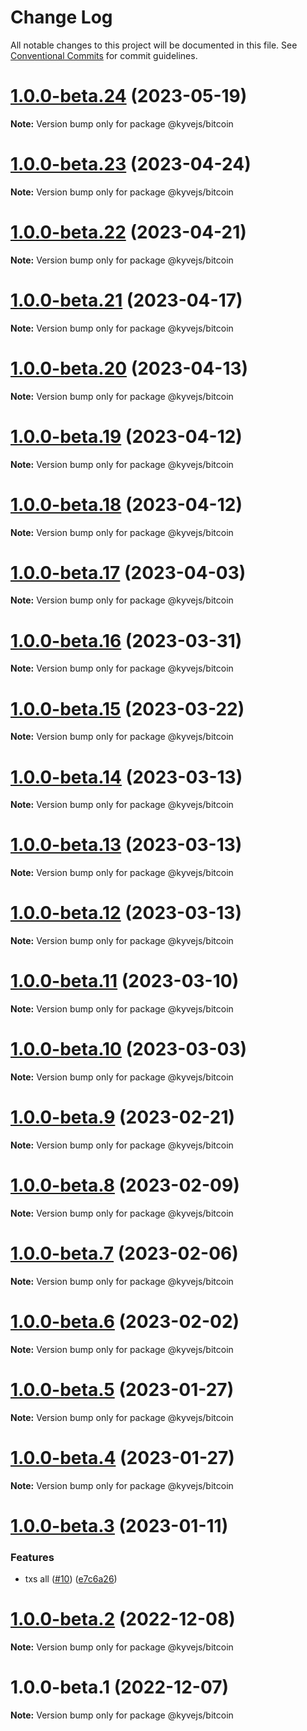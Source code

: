 # Change Log

All notable changes to this project will be documented in this file.
See [Conventional Commits](https://conventionalcommits.org) for commit guidelines.

# [1.0.0-beta.24](https://github.com/KYVENetwork/kyvejs/compare/@kyvejs/bitcoin@1.0.0-beta.23...@kyvejs/bitcoin@1.0.0-beta.24) (2023-05-19)

**Note:** Version bump only for package @kyvejs/bitcoin





# [1.0.0-beta.23](https://github.com/KYVENetwork/kyvejs/compare/@kyvejs/bitcoin@1.0.0-beta.22...@kyvejs/bitcoin@1.0.0-beta.23) (2023-04-24)

**Note:** Version bump only for package @kyvejs/bitcoin

# [1.0.0-beta.22](https://github.com/KYVENetwork/kyvejs/compare/@kyvejs/bitcoin@1.0.0-beta.21...@kyvejs/bitcoin@1.0.0-beta.22) (2023-04-21)

**Note:** Version bump only for package @kyvejs/bitcoin

# [1.0.0-beta.21](https://github.com/KYVENetwork/kyvejs/compare/@kyvejs/bitcoin@1.0.0-beta.20...@kyvejs/bitcoin@1.0.0-beta.21) (2023-04-17)

**Note:** Version bump only for package @kyvejs/bitcoin

# [1.0.0-beta.20](https://github.com/KYVENetwork/kyvejs/compare/@kyvejs/bitcoin@1.0.0-beta.19...@kyvejs/bitcoin@1.0.0-beta.20) (2023-04-13)

**Note:** Version bump only for package @kyvejs/bitcoin

# [1.0.0-beta.19](https://github.com/KYVENetwork/kyvejs/compare/@kyvejs/bitcoin@1.0.0-beta.18...@kyvejs/bitcoin@1.0.0-beta.19) (2023-04-12)

**Note:** Version bump only for package @kyvejs/bitcoin

# [1.0.0-beta.18](https://github.com/KYVENetwork/kyvejs/compare/@kyvejs/bitcoin@1.0.0-beta.17...@kyvejs/bitcoin@1.0.0-beta.18) (2023-04-12)

**Note:** Version bump only for package @kyvejs/bitcoin

# [1.0.0-beta.17](https://github.com/KYVENetwork/kyvejs/compare/@kyvejs/bitcoin@1.0.0-beta.16...@kyvejs/bitcoin@1.0.0-beta.17) (2023-04-03)

**Note:** Version bump only for package @kyvejs/bitcoin

# [1.0.0-beta.16](https://github.com/KYVENetwork/kyvejs/compare/@kyvejs/bitcoin@1.0.0-beta.15...@kyvejs/bitcoin@1.0.0-beta.16) (2023-03-31)

**Note:** Version bump only for package @kyvejs/bitcoin

# [1.0.0-beta.15](https://github.com/KYVENetwork/kyvejs/compare/@kyvejs/bitcoin@1.0.0-beta.14...@kyvejs/bitcoin@1.0.0-beta.15) (2023-03-22)

**Note:** Version bump only for package @kyvejs/bitcoin

# [1.0.0-beta.14](https://github.com/KYVENetwork/kyvejs/compare/@kyvejs/bitcoin@1.0.0-beta.13...@kyvejs/bitcoin@1.0.0-beta.14) (2023-03-13)

**Note:** Version bump only for package @kyvejs/bitcoin

# [1.0.0-beta.13](https://github.com/KYVENetwork/kyvejs/compare/@kyvejs/bitcoin@1.0.0-beta.12...@kyvejs/bitcoin@1.0.0-beta.13) (2023-03-13)

**Note:** Version bump only for package @kyvejs/bitcoin

# [1.0.0-beta.12](https://github.com/KYVENetwork/kyvejs/compare/@kyvejs/bitcoin@1.0.0-beta.11...@kyvejs/bitcoin@1.0.0-beta.12) (2023-03-13)

**Note:** Version bump only for package @kyvejs/bitcoin

# [1.0.0-beta.11](https://github.com/KYVENetwork/kyvejs/compare/@kyvejs/bitcoin@1.0.0-beta.10...@kyvejs/bitcoin@1.0.0-beta.11) (2023-03-10)

**Note:** Version bump only for package @kyvejs/bitcoin

# [1.0.0-beta.10](https://github.com/KYVENetwork/kyvejs/compare/@kyvejs/bitcoin@1.0.0-beta.9...@kyvejs/bitcoin@1.0.0-beta.10) (2023-03-03)

**Note:** Version bump only for package @kyvejs/bitcoin

# [1.0.0-beta.9](https://github.com/KYVENetwork/kyvejs/compare/@kyvejs/bitcoin@1.0.0-beta.8...@kyvejs/bitcoin@1.0.0-beta.9) (2023-02-21)

**Note:** Version bump only for package @kyvejs/bitcoin

# [1.0.0-beta.8](https://github.com/KYVENetwork/kyvejs/compare/@kyvejs/bitcoin@1.0.0-beta.7...@kyvejs/bitcoin@1.0.0-beta.8) (2023-02-09)

**Note:** Version bump only for package @kyvejs/bitcoin

# [1.0.0-beta.7](https://github.com/KYVENetwork/kyvejs/compare/@kyvejs/bitcoin@1.0.0-beta.6...@kyvejs/bitcoin@1.0.0-beta.7) (2023-02-06)

**Note:** Version bump only for package @kyvejs/bitcoin

# [1.0.0-beta.6](https://github.com/KYVENetwork/kyvejs/compare/@kyvejs/bitcoin@1.0.0-beta.5...@kyvejs/bitcoin@1.0.0-beta.6) (2023-02-02)

**Note:** Version bump only for package @kyvejs/bitcoin

# [1.0.0-beta.5](https://github.com/KYVENetwork/kyvejs/compare/@kyvejs/bitcoin@1.0.0-beta.4...@kyvejs/bitcoin@1.0.0-beta.5) (2023-01-27)

**Note:** Version bump only for package @kyvejs/bitcoin

# [1.0.0-beta.4](https://github.com/KYVENetwork/kyvejs/compare/@kyvejs/bitcoin@1.0.0-beta.3...@kyvejs/bitcoin@1.0.0-beta.4) (2023-01-27)

**Note:** Version bump only for package @kyvejs/bitcoin

# [1.0.0-beta.3](https://github.com/KYVENetwork/kyvejs/compare/@kyvejs/bitcoin@1.0.0-beta.2...@kyvejs/bitcoin@1.0.0-beta.3) (2023-01-11)

### Features

- txs all ([#10](https://github.com/KYVENetwork/kyvejs/issues/10)) ([e7c6a26](https://github.com/KYVENetwork/kyvejs/commit/e7c6a26bfd21a9193fee46b4e137f7998d46fcfd))

# [1.0.0-beta.2](https://github.com/KYVENetwork/kyvejs/compare/@kyvejs/bitcoin@1.0.0-beta.1...@kyvejs/bitcoin@1.0.0-beta.2) (2022-12-08)

**Note:** Version bump only for package @kyvejs/bitcoin

# 1.0.0-beta.1 (2022-12-07)

**Note:** Version bump only for package @kyvejs/bitcoin
